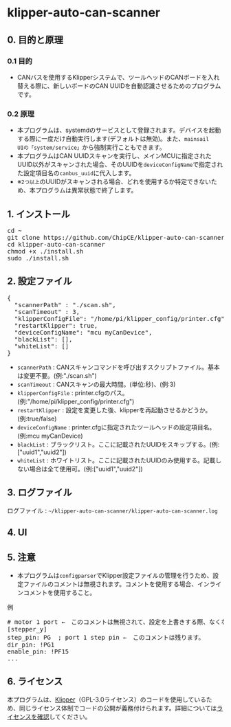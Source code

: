 # klipper-auto-can-scanner

## 0. 目的と原理

### 0.1 目的

- CANバスを使用するKlipperシステムで、ツールヘッドのCANボードを入れ替える際に、新しいボードのCAN UUIDを自動認識させるためのプログラムです。

### 0.2 原理
- 本プログラムは、systemdのサービスとして登録されます。デバイスを起動する際に一度だけ自動実行します(デフォルトは無効)。また、<code>mainsail UIの「system/service」</code>から強制実行こともできます。
- 本プログラムはCAN UUIDスキャンを実行し、メインMCUに指定されたUUID以外がスキャンされた場合、そのUUIDを<code>deviceConfigName</code>で指定された設定項目名の<code>canbus_uuid</code>に代入します。
- ※<code>2つ以上</code>のUUIDがスキャンされる場合、どれを使用するか特定できないため、本プログラムは異常状態で終了します。

## 1. インストール
<pre>
cd ~
git clone https://github.com/ChipCE/klipper-auto-can-scanner
cd klipper-auto-can-scanner
chmod +x ./install.sh
sudo ./install.sh
</pre>

## 2. 設定ファイル
<pre>
{
  "scannerPath" : "./scan.sh",
  "scanTimeout" : 3,
  "klipperConfigFile": "/home/pi/klipper_config/printer.cfg",
  "restartKlipper": true,
  "deviceConfigName": "mcu myCanDevice",
  "blackList": [],
  "whiteList": []
}
</pre>

- <code>scannerPath</code> : CANスキャンコマンドを呼び出すスクリプトファイル。基本は変更不要。(例:"./scan.sh")
- <code>scanTimeout</code> : CANスキャンの最大時間。(単位:秒)、(例:3)
- <code>klipperConfigFile</code> : printer.cfgのパス。(例:"/home/pi/klipper_config/printer.cfg")
- <code>restartKlipper</code> : 設定を変更した後、klipperを再起動させるかどうか。(例:true/false)
- <code>deviceConfigName</code> : printer.cfgに指定されたツールヘッドの設定項目名。(例:mcu myCanDevice)
- <code>blackList</code> : ブラックリスト。ここに記載されたUUIDをスキップする。(例:["uuid1","uuid2"])
- <code>whiteList</code> : ホワイトリスト。ここに記載されたUUIDのみ使用する。記載しない場合は全て使用可。(例:["uuid1","uuid2"])

## 3. ログファイル

ログファイル : <code>~/klipper-auto-can-scanner/klipper-auto-can-scanner.log</code>

## 4. UI

## 5. 注意

- 本プログラムは<code>configparser</code>でKlipper設定ファイルの管理を行うため、設定ファイルのコメントは無視されます。コメントを使用する場合、インラインコメントを使用すること。

例
<pre>
# motor 1 port ←　このコメントは無視されて、設定を上書きする際、なくなります。
[stepper_y]
step_pin: PG  ; port 1 step pin ←　このコメントは残ります。
dir_pin: !PG1
enable_pin: !PF15
...
</pre>

## 6. ライセンス
本プログラムは、[Klipper](https://github.com/Klipper3d/klipper)（GPL-3.0ライセンス）のコードを使用しているため、同じライセンス体制でコードの公開が義務付けられます。詳細については[ライセンスを確認](./LICENSE)してください。